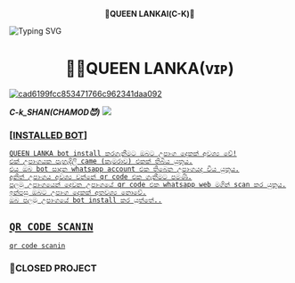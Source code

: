 <p align="center"><b> 👒QUEEN LANKAl(C-K)👒 </b></h1>

<img
        src="https://readme-typing-svg.herokuapp.com/?size=33&width=890&lines=Click+On+Install+The+queen+lanka+Bot."
            alt="Typing SVG"
        />
    </a>
</p>

    
<h1 align="center"><b> 🧚‍♀️QUEEN LANKA(ᴠɪᴘ) </b></h1>


<a href="https://Wa.me/+94702256963">
    <img src="https://i.ibb.co/K0mtpng/cad6199fcc853471766c962341daa092.jpg" alt="cad6199fcc853471766c962341daa092" border="0"></a>
    

 ***C-k_SHAN(CHAMOD😈)***
<a href="https://Wa.me/+94702256963">
    <img src="https://img.shields.io/badge/FindOn%20owner-purple&style=plastic">

        
### [INSTALLED BOT]
```
QUEEN LANKA bot install කරගැනීමට ඔබට උපාංග දෙකක් අවශ්‍ය වේ!
එක් උපාංගයක පැහැදිලි came (කැමරාව) එකක් තිබිය යුතුය.
එය ඔබ bot සාදන whatsapp account එක තිබෙන උපාංගයද විය යුතුය.
අනිත් උපාංගය අවශ්‍ය වන්නේ qr code එක ගැනීමට පමණි.
පලමු උපාංගයෙන් දෙවන උපාංගයේ qr code එක whatsapp web මගින් scan කර යුතුය.
ඉන්පසු ඔබට උපාංග දෙකක් අතවශ්‍ය නොවේ.
ඔබ පලමු උපාංගයේ bot install කර යුත්තේ..
```      
 

<p align="center">

## `QR CODE SCANIN`
        
[`qr code scanin`](https://replit.com/@HYPER-MOD/Queen-Alexa-QR-Code)

### 🚫CLOSED PROJECT
